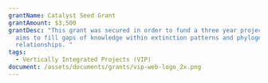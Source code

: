 ```yaml
---
grantName: Catalyst Seed Grant
grantAmount: $3,500
grantDesc: "This grant was secured in order to fund a three year project that
  aims to fill gaps of knowledge within extinction patterns and phylogenetic
  relationships. "
tags:
  - Vertically Integrated Projects (VIP)
document: /assets/documents/grants/vip-web-logo_2x.png
---
```

